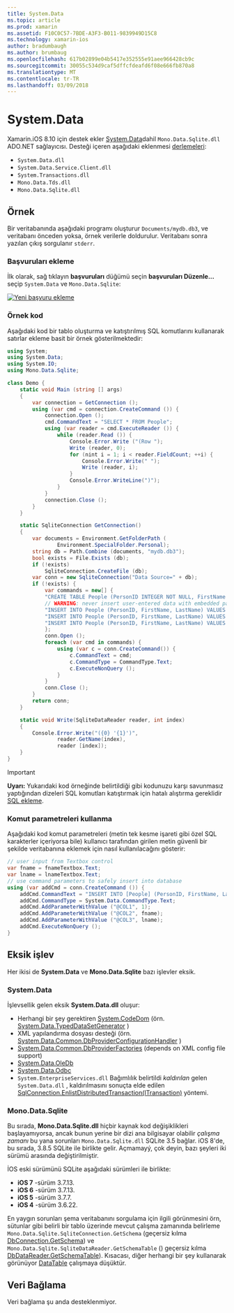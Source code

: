 ```yaml
---
title: System.Data
ms.topic: article
ms.prod: xamarin
ms.assetid: F10C0C57-7BDE-A3F3-B011-9839949D15C8
ms.technology: xamarin-ios
author: bradumbaugh
ms.author: brumbaug
ms.openlocfilehash: 617b02899e04b5417e352555e91aee966428cb9c
ms.sourcegitcommit: 30055c534d9caf5dffcfdeafd6f08e666fb870a8
ms.translationtype: MT
ms.contentlocale: tr-TR
ms.lasthandoff: 03/09/2018
---
```

# <a name="systemdata"></a>System.Data

Xamarin.iOS 8.10 için destek ekler [System.Data](https://developer.xamarin.com/api/namespace/System.Data/)dahil `Mono.Data.Sqlite.dll` ADO.NET sağlayıcısı. Desteği içeren aşağıdaki eklenmesi [derlemeleri](~/cross-platform/internals/available-assemblies.md):

-  `System.Data.dll`
-  `System.Data.Service.Client.dll`
-  `System.Transactions.dll`
-  `Mono.Data.Tds.dll`
-  `Mono.Data.Sqlite.dll`


<a name="Example" />

## <a name="example"></a>Örnek

Bir veritabanında aşağıdaki programı oluşturur `Documents/mydb.db3`, ve veritabanı önceden yoksa, örnek verilerle doldurulur. Veritabanı sonra yazılan çıkış sorgulanır `stderr`.

### <a name="add-references"></a>Başvuruları ekleme

İlk olarak, sağ tıklayın **başvuruları** düğümü seçin **başvuruları Düzenle...**  seçip `System.Data` ve `Mono.Data.Sqlite`:

[![](system.data-images/edit-references-sml.png "Yeni başvuru ekleme")](system.data-images/edit-references.png#lightbox)

### <a name="sample-code"></a>Örnek kod

Aşağıdaki kod bir tablo oluşturma ve katıştırılmış SQL komutlarını kullanarak satırlar ekleme basit bir örnek gösterilmektedir:

```csharp
using System;
using System.Data;
using System.IO;
using Mono.Data.Sqlite;

class Demo {
    static void Main (string [] args)
    {
        var connection = GetConnection ();
        using (var cmd = connection.CreateCommand ()) {
            connection.Open ();
            cmd.CommandText = "SELECT * FROM People";
            using (var reader = cmd.ExecuteReader ()) {
                while (reader.Read ()) {
                    Console.Error.Write ("(Row ");
                    Write (reader, 0);
                    for (nint i = 1; i < reader.FieldCount; ++i) {
                        Console.Error.Write(" ");
                        Write (reader, i);
                    }
                    Console.Error.WriteLine(")");
                }
            }
            connection.Close ();
        }
    }

    static SqliteConnection GetConnection()
    {
        var documents = Environment.GetFolderPath (
                Environment.SpecialFolder.Personal);
        string db = Path.Combine (documents, "mydb.db3");
        bool exists = File.Exists (db);
        if (!exists)
            SqliteConnection.CreateFile (db);
        var conn = new SqliteConnection("Data Source=" + db);
        if (!exists) {
            var commands = new[] {
            "CREATE TABLE People (PersonID INTEGER NOT NULL, FirstName ntext, LastName ntext)",
            // WARNING: never insert user-entered data with embedded parameter values
            "INSERT INTO People (PersonID, FirstName, LastName) VALUES (1, 'First', 'Last')",
            "INSERT INTO People (PersonID, FirstName, LastName) VALUES (2, 'Dewey', 'Cheatem')",
            "INSERT INTO People (PersonID, FirstName, LastName) VALUES (3, 'And', 'How')",
            };
            conn.Open ();
            foreach (var cmd in commands) {
                using (var c = conn.CreateCommand()) {
                    c.CommandText = cmd;
                    c.CommandType = CommandType.Text;
                    c.ExecuteNonQuery ();
                }
            }
            conn.Close ();
        }
        return conn;
    }

    static void Write(SqliteDataReader reader, int index)
    {
        Console.Error.Write("({0} '{1}')",
                reader.GetName(index),
                reader [index]);
    }
}
```

> [!IMPORTANT]
> **Uyarı:** Yukarıdaki kod örneğinde belirtildiği gibi kodunuzu karşı savunmasız yaptığından dizeleri SQL komutları katıştırmak için hatalı alıştırma gereklidir [SQL ekleme](http://en.wikipedia.org/wiki/SQL_injection).


### <a name="using-command-parameters"></a>Komut parametreleri kullanma

Aşağıdaki kod komut parametreleri (metin tek kesme işareti gibi özel SQL karakterler içeriyorsa bile) kullanıcı tarafından girilen metin güvenli bir şekilde veritabanına eklemek için nasıl kullanılacağını gösterir:

```csharp
// user input from Textbox control
var fname = fnameTextbox.Text;
var lname = lnameTextbox.Text;
// use command parameters to safely insert into database
using (var addCmd = conn.CreateCommand ()) {
    addCmd.CommandText = "INSERT INTO [People] (PersonID, FirstName, LastName) VALUES (@COL1, @COL2, @COL3)";
    addCmd.CommandType = System.Data.CommandType.Text;
    addCmd.AddParameterWithValue ("@COL1", 1);
    addCmd.AddParameterWithValue ("@COL2", fname);
    addCmd.AddParameterWithValue ("@COL3", lname);
    addCmd.ExecuteNonQuery ();
}
```

<a name="Missing_Functionality" />

## <a name="missing-functionality"></a>Eksik işlev

Her ikisi de **System.Data** ve **Mono.Data.Sqlite** bazı işlevler eksik.

<a name="System.Data" />

### <a name="systemdata"></a>System.Data

İşlevsellik gelen eksik **System.Data.dll** oluşur:

-  Herhangi bir şey gerektiren [System.CodeDom](https://developer.xamarin.com/api/namespace/System.CodeDom/) (örn.  [System.Data.TypedDataSetGenerator](https://developer.xamarin.com/api/type/System.Data.TypedDataSetGenerator/) )
-  XML yapılandırma dosyası desteği (örn.  [System.Data.Common.DbProviderConfigurationHandler](https://developer.xamarin.com/api/type/System.Data.Common.DbProviderConfigurationHandler/) )
-   [System.Data.Common.DbProviderFactories](https://developer.xamarin.com/api/type/System.Data.Common.DbProviderFactories/) (depends on XML config file support)
-   [System.Data.OleDb](https://developer.xamarin.com/api/namespace/System.Data.OleDb/)
-   [System.Data.Odbc](https://developer.xamarin.com/api/namespace/System.Data.Odbc/)
-  `System.EnterpriseServices.dll` Bağımlılık belirtildi *kaldırılan* gelen `System.Data.dll` , kaldırılmasını sonuçta elde edilen [SqlConnection.EnlistDistributedTransaction(ITransaction)](https://developer.xamarin.com/api/member/System.Data.SqlClient.SqlConnection.EnlistDistributedTransaction/(System.EnterpriseServices.ITransaction)) yöntemi.


<a name="Mono.Data.Sqlite" />

### <a name="monodatasqlite"></a>Mono.Data.Sqlite

Bu sırada, **Mono.Data.Sqlite.dll** hiçbir kaynak kod değişiklikleri başlayamıyorsa, ancak bunun yerine bir dizi ana bilgisayar olabilir *çalışma zamanı* bu yana sorunları `Mono.Data.Sqlite.dll` SQLite 3.5 bağlar. iOS 8'de, bu sırada, 3.8.5 SQLite ile birlikte gelir. Açmamayý, çok deyin, bazı şeyleri iki sürümü arasında değiştirilmiştir.

İOS eski sürümünü SQLite aşağıdaki sürümleri ile birlikte:

- **iOS 7** -sürüm 3.7.13.
- **iOS 6** -sürüm 3.7.13.
- **iOS 5** -sürüm 3.7.7.
- **iOS 4** -sürüm 3.6.22.

En yaygın sorunları şema veritabanını sorgulama için ilgili görünmesini örn, sütunlar gibi belirli bir tablo üzerinde mevcut çalışma zamanında belirleme `Mono.Data.Sqlite.SqliteConnection.GetSchema` (geçersiz kılma [DbConnection.GetSchema](https://developer.xamarin.com/api/member/System.Data.Common.DbConnection.GetSchema/)) ve `Mono.Data.Sqlite.SqliteDataReader.GetSchemaTable` () geçersiz kılma [DbDataReader.GetSchemaTable](https://developer.xamarin.com/api/member/System.Data.Common.DbDataReader.GetSchemaTable/)). Kısacası, diğer herhangi bir şey kullanarak görünüyor [DataTable](https://developer.xamarin.com/api/type/System.Data.DataTable/) çalışmaya düşüktür.

<a name="Data_Binding" />

## <a name="data-binding"></a>Veri Bağlama

Veri bağlama şu anda desteklenmiyor.

